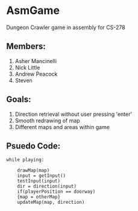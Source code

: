 # AsmGame
Dungeon Crawler game in assembly for CS-278 

## Members:
1. Asher Mancinelli
2. Nick Little
3. Andrew Peacock
4. Steven 

## Goals:
1. Direction retrieval without user pressing 'enter'
2. Smooth redrawing of map
3. Different maps and areas within game 

## Psuedo Code:
```
while playing:

    drawMap(map)
    input = getInput()
    testInput(input)
    dir = direction(input)
    if(playerPosition == doorway)
    {map = otherMap}
    updateMap(map, direction)
```
